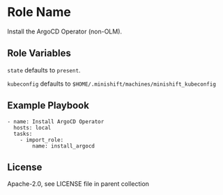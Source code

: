 Role Name
=========

Install the ArgoCD Operator (non-OLM).

Role Variables
--------------

`state` defaults to `present`.

`kubeconfig` defaults to `$HOME/.minishift/machines/minishift_kubeconfig`


Example Playbook
----------------
```
- name: Install ArgoCD Operator
  hosts: local
  tasks:
    - import_role:
        name: install_argocd
```
License
-------

Apache-2.0, see LICENSE file in parent collection

